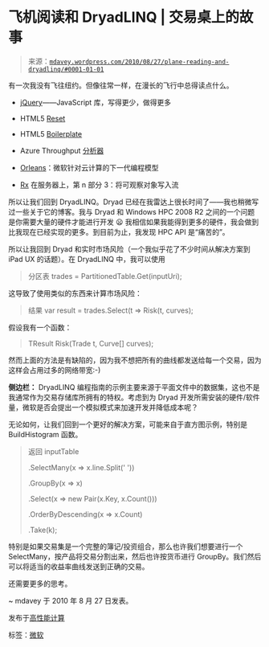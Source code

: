 <!--yml

类别：未分类

日期：2024-05-18 06:14:30

-->

# 飞机阅读和 DryadLINQ | 交易桌上的故事

> 来源：[`mdavey.wordpress.com/2010/08/27/plane-reading-and-dryadlinq/#0001-01-01`](https://mdavey.wordpress.com/2010/08/27/plane-reading-and-dryadlinq/#0001-01-01)

有一次我没有飞往纽约。但像往常一样，在漫长的飞行中总得读点什么。

+   [jQuery](http://weblogs.asp.net/jalpeshpvadgama/archive/2010/08/27/jquery-javascript-library-write-less-do-more.aspx)——JavaScript 库，写得更少，做得更多

+   HTML5 [Reset](http://html5reset.org/)

+   HTML5 [Boilerplate](http://html5boilerplate.com/)

+   Azure Throughput [分析器](http://research.microsoft.com/en-us/downloads/5c8189b9-53aa-4d6a-a086-013d927e15a7/default.aspx)

+   [Orleans](http://www.zdnet.com/blog/microsoft/orleans-microsofts-next-generation-programming-model-for-the-cloud/7152)：微软针对云计算的下一代编程模型

+   [Rx](http://blogs.msdn.com/b/jeffva/archive/2010/08/20/rx-on-the-server-part-3-of-n-writing-an-observable-to-a-stream.aspx) 在服务器上，第 n 部分 3：将可观察对象写入流

所以让我们回到 DryadLINQ。Dryad 已经在我雷达上很长时间了——我也稍微写过一些关于它的博客。我与 Dryad 和 Windows HPC 2008 R2 之间的一个问题是你需要大量的硬件才能进行开发 😦 我相信如果我能得到更多的硬件，我会做到比我现在已经实现的更多。到目前为止，我发现 HPC API 是“痛苦的”。

所以让我回到 Dryad 和实时市场风险（一个我似乎花了不少时间从解决方案到 iPad UX 的话题）。在 DryadLINQ 中，我可以使用

> 分区表 trades = PartitionedTable.Get(inputUri);

这导致了使用类似的东西来计算市场风险：

> 结果 var result = trades.Select(t => Risk(t, curves);

假设我有一个函数：

> TResult Risk(Trade t, Curve[] curves);

然而上面的方法是有缺陷的，因为我不想把所有的曲线都发送给每一个交易，因为这样会占用过多的网络带宽:-)

**侧边栏：** DryadLINQ 编程指南的示例主要来源于平面文件中的数据集，这也不是我通常作为交易存储库所拥有的特权。考虑到为 Dryad 开发所需安装的硬件/软件量，微软是否会提出一个模拟模式来加速开发并降低成本呢？

无论如何，让我们回到一个更好的解决方案，可能来自于直方图示例，特别是 BuildHistogram 函数。

> 返回 inputTable
> 
> .SelectMany(x => x.line.Split(' '))
> 
> .GroupBy(x => x)
> 
> .Select(x => new Pair(x.Key, x.Count()))
> 
> .OrderByDescending(x => x.Count)
> 
> .Take(k);

特别是如果交易集是一个完整的簿记/投资组合，那么也许我们想要进行一个 SelectMany，按产品将交易分割出来，然后也许按货币进行 GroupBy。我们然后可以将适当的收益率曲线发送到正确的交易。

还需要更多的思考。

~ mdavey 于 2010 年 8 月 27 日发表。

发布于[高性能计算](https://mdavey.wordpress.com/category/hpc/)

标签：[微软](https://mdavey.wordpress.com/tag/microsoft/)
